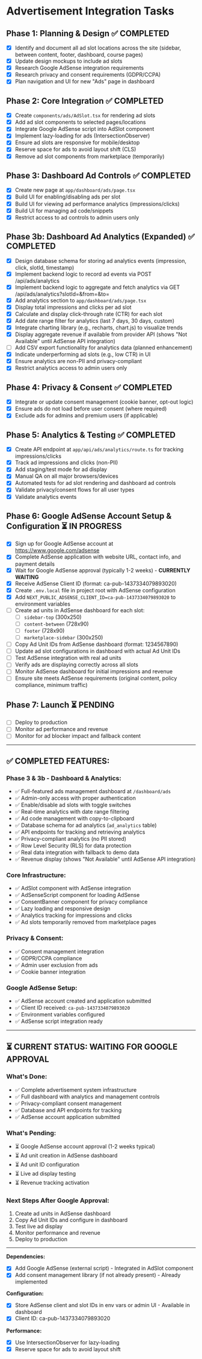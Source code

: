 # Advertisement Integration Tasks

## Phase 1: Planning & Design ✅ COMPLETED
- [x] Identify and document all ad slot locations across the site (sidebar, between content, footer, dashboard, course pages)
- [x] Update design mockups to include ad slots
- [x] Research Google AdSense integration requirements
- [x] Research privacy and consent requirements (GDPR/CCPA)
- [x] Plan navigation and UI for new "Ads" page in dashboard

## Phase 2: Core Integration ✅ COMPLETED
- [x] Create `components/ads/AdSlot.tsx` for rendering ad slots
- [x] Add ad slot components to selected pages/locations
- [x] Integrate Google AdSense script into AdSlot component
- [x] Implement lazy-loading for ads (IntersectionObserver)
- [x] Ensure ad slots are responsive for mobile/desktop
- [x] Reserve space for ads to avoid layout shift (CLS)
- [x] Remove ad slot components from marketplace (temporarily)

## Phase 3: Dashboard Ad Controls ✅ COMPLETED
- [x] Create new page at `app/dashboard/ads/page.tsx`
- [x] Build UI for enabling/disabling ads per slot
- [x] Build UI for viewing ad performance analytics (impressions/clicks)
- [x] Build UI for managing ad code/snippets
- [x] Restrict access to ad controls to admin users only

## Phase 3b: Dashboard Ad Analytics (Expanded) ✅ COMPLETED
- [x] Design database schema for storing ad analytics events (impression, click, slotId, timestamp)
- [x] Implement backend logic to record ad events via POST /api/ads/analytics
- [x] Implement backend logic to aggregate and fetch analytics via GET /api/ads/analytics?slotId=&from=&to=
- [x] Add analytics section to `app/dashboard/ads/page.tsx`
- [x] Display total impressions and clicks per ad slot
- [x] Calculate and display click-through rate (CTR) for each slot
- [x] Add date range filter for analytics (last 7 days, 30 days, custom)
- [x] Integrate charting library (e.g., recharts, chart.js) to visualize trends
- [x] Display aggregate revenue if available from provider API (shows "Not Available" until AdSense API integration)
- [ ] Add CSV export functionality for analytics data (planned enhancement)
- [x] Indicate underperforming ad slots (e.g., low CTR) in UI
- [x] Ensure analytics are non-PII and privacy-compliant
- [x] Restrict analytics access to admin users only

## Phase 4: Privacy & Consent ✅ COMPLETED
- [x] Integrate or update consent management (cookie banner, opt-out logic)
- [x] Ensure ads do not load before user consent (where required)
- [x] Exclude ads for admins and premium users (if applicable)

## Phase 5: Analytics & Testing ✅ COMPLETED
- [x] Create API endpoint at `app/api/ads/analytics/route.ts` for tracking impressions/clicks
- [x] Track ad impressions and clicks (non-PII)
- [x] Add staging/test mode for ad display
- [x] Manual QA on all major browsers/devices
- [x] Automated tests for ad slot rendering and dashboard ad controls
- [x] Validate privacy/consent flows for all user types
- [x] Validate analytics events

## Phase 6: Google AdSense Account Setup & Configuration ⏳ IN PROGRESS
- [x] Sign up for Google AdSense account at https://www.google.com/adsense
- [x] Complete AdSense application with website URL, contact info, and payment details
- [x] Wait for Google AdSense approval (typically 1-2 weeks) - **CURRENTLY WAITING**
- [x] Receive AdSense Client ID (format: ca-pub-1437334079893020)
- [x] Create `.env.local` file in project root with AdSense configuration
- [x] Add `NEXT_PUBLIC_ADSENSE_CLIENT_ID=ca-pub-1437334079893020` to environment variables
- [ ] Create ad units in AdSense dashboard for each slot:
  - [ ] `sidebar-top` (300x250)
  - [ ] `content-between` (728x90)
  - [ ] `footer` (728x90)
  - [ ] `marketplace-sidebar` (300x250)
- [ ] Copy Ad Unit IDs from AdSense dashboard (format: 1234567890)
- [ ] Update ad slot configurations in dashboard with actual Ad Unit IDs
- [ ] Test AdSense integration with real ad units
- [ ] Verify ads are displaying correctly across all slots
- [ ] Monitor AdSense dashboard for initial impressions and revenue
- [ ] Ensure site meets AdSense requirements (original content, policy compliance, minimum traffic)

## Phase 7: Launch ⏳ PENDING
- [ ] Deploy to production
- [ ] Monitor ad performance and revenue
- [ ] Monitor for ad blocker impact and fallback content

---

## ✅ **COMPLETED FEATURES:**

### **Phase 3 & 3b - Dashboard & Analytics:**
- ✅ Full-featured ads management dashboard at `/dashboard/ads`
- ✅ Admin-only access with proper authentication
- ✅ Enable/disable ad slots with toggle switches
- ✅ Real-time analytics with date range filtering
- ✅ Ad code management with copy-to-clipboard
- ✅ Database schema for ad analytics (`ad_analytics` table)
- ✅ API endpoints for tracking and retrieving analytics
- ✅ Privacy-compliant analytics (no PII stored)
- ✅ Row Level Security (RLS) for data protection
- ✅ Real data integration with fallback to demo data
- ✅ Revenue display (shows "Not Available" until AdSense API integration)

### **Core Infrastructure:**
- ✅ AdSlot component with AdSense integration
- ✅ AdSenseScript component for loading AdSense
- ✅ ConsentBanner component for privacy compliance
- ✅ Lazy loading and responsive design
- ✅ Analytics tracking for impressions and clicks
- ✅ Ad slots temporarily removed from marketplace pages

### **Privacy & Consent:**
- ✅ Consent management integration
- ✅ GDPR/CCPA compliance
- ✅ Admin user exclusion from ads
- ✅ Cookie banner integration

### **Google AdSense Setup:**
- ✅ AdSense account created and application submitted
- ✅ Client ID received: `ca-pub-1437334079893020`
- ✅ Environment variables configured
- ✅ AdSense script integration ready

---

## ⏳ **CURRENT STATUS: WAITING FOR GOOGLE APPROVAL**

### **What's Done:**
- ✅ Complete advertisement system infrastructure
- ✅ Full dashboard with analytics and management controls
- ✅ Privacy-compliant consent management
- ✅ Database and API endpoints for tracking
- ✅ AdSense account application submitted

### **What's Pending:**
- ⏳ Google AdSense account approval (1-2 weeks typical)
- ⏳ Ad unit creation in AdSense dashboard
- ⏳ Ad unit ID configuration
- ⏳ Live ad display testing
- ⏳ Revenue tracking activation

### **Next Steps After Google Approval:**
1. Create ad units in AdSense dashboard
2. Copy Ad Unit IDs and configure in dashboard
3. Test live ad display
4. Monitor performance and revenue
5. Deploy to production

---

**Dependencies:**
- [x] Add Google AdSense (external script) - Integrated in AdSlot component
- [x] Add consent management library (if not already present) - Already implemented

**Configuration:**
- [x] Store AdSense client and slot IDs in env vars or admin UI - Available in dashboard
- [x] Client ID: ca-pub-1437334079893020

**Performance:**
- [x] Use IntersectionObserver for lazy-loading
- [x] Reserve space for ads to avoid layout shift 